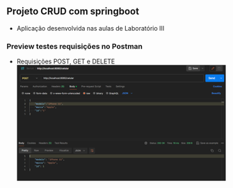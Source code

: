 ## Projeto CRUD com springboot
- Aplicação desenvolvida nas aulas de Laboratório III

### Preview testes requisições no Postman
- Requisições POST, GET e DELETE
![img.png](img.png)

